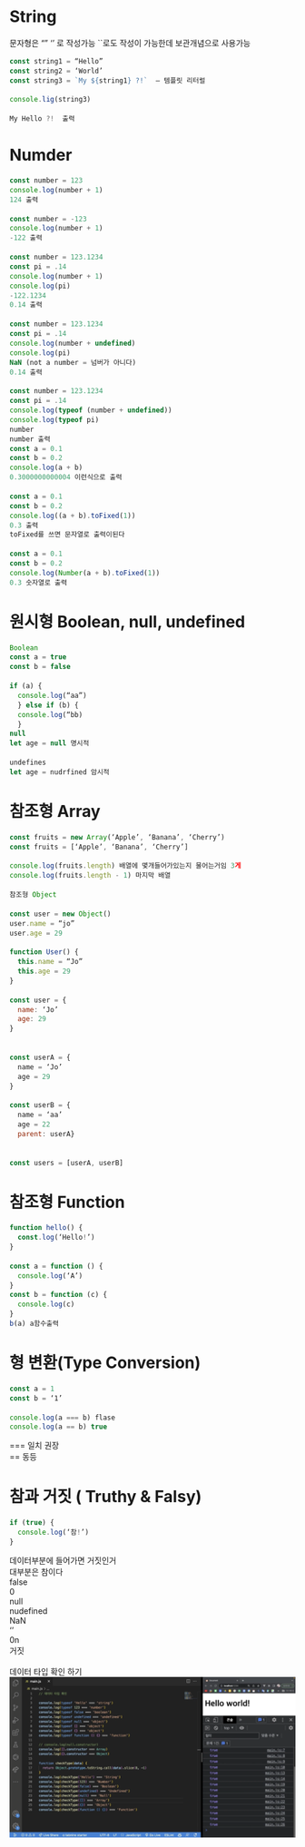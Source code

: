 # String

문자형은 “” ‘’ 로 작성가능 ``로도 작성이 가능한데 보관개념으로 사용가능

```javascript
const string1 = “Hello”
const string2 = ‘World’
const string3 = `My ${string1} ?!`  — 템플릿 리터럴

console.lig(string3)

My Hello ?!  출력
```

# Numder

```javascript
const number = 123
console.log(number + 1)
124 출력

const number = -123
console.log(number + 1)
-122 출력

const number = 123.1234
const pi = .14
console.log(number + 1)
console.log(pi)
-122.1234
0.14 출력

const number = 123.1234
const pi = .14
console.log(number + undefined)
console.log(pi)
NaN (not a number = 넘버가 아니다)
0.14 출력

const number = 123.1234
const pi = .14
console.log(typeof (number + undefined))
console.log(typeof pi)
number
number 출력
const a = 0.1
const b = 0.2
console.log(a + b)
0.3000000000004 이런식으로 출력

const a = 0.1
const b = 0.2
console.log((a + b).toFixed(1))
0.3 출력
toFixed를 쓰면 문자열로 출력이된다

const a = 0.1
const b = 0.2
console.log(Number(a + b).toFixed(1))
0.3 숫자열로 출력
```

# 원시형 Boolean, null, undefined

```javascript
Boolean
const a = true
const b = false

if (a) {
  console.log(“aa”)
  } else if (b) {
  console.log(“bb)
  }
null
let age = null 명시적

undefines
let age = nudrfined 암시적
```

# 참조형 Array

```javascript
const fruits = new Array(‘Apple’, ‘Banana’, ‘Cherry’)
const fruits = [‘Apple’, ‘Banana’, ‘Cherry’]

console.log(fruits.length) 배열에 몇개들어가있는지 물어는거임 3게
console.log(fruits.length - 1) 마지막 배열

참조형 Object

const user = new Object()
user.name = “jo”
user.age = 29

function User() {
  this.name = “Jo”
  this.age = 29
}

const user = {
  name: ‘Jo’
  age: 29
}


const userA = {
  name = ‘Jo’
  age = 29
}

const userB = {
  name = ‘aa’
  age = 22
  parent: userA}


const users = [userA, userB]
```

# 참조형 Function

```javascript
function hello() {
  const.log(‘Hello!’)
}

const a = function () {
  console.log(‘A’)
}
const b = function (c) {
  console.log(c)
}
b(a) a함수출력
```

# 형 변환(Type Conversion)

```javascript
const a = 1
const b = ‘1’

console.log(a === b) flase
console.log(a == b) true
```

=== 일치 권장<br/>
== 동등

# 참과 거짓 ( Truthy & Falsy)

```javascript
if (true) {
  console.log(‘참!’)
}
```

데이터부분에 들어가면 거짓인거<br/>
대부분은 참이다<br/>
false<br/>
0<br/>
null<br/>
nudefined<br/>
NaN<br/>
‘’<br/>
0n<br/>
거짓<br/>
<br/>
데이터 타입 확인 하기
![Jo](../img/jsdata.png)
